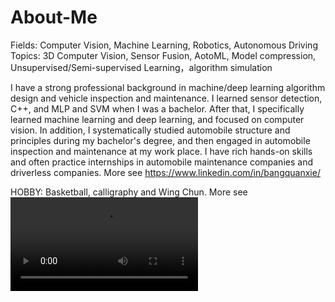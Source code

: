 # About-Me

Fields: Computer Vision, Machine Learning, Robotics, Autonomous Driving
Topics: 3D Computer Vision, Sensor Fusion, AotoML, Model compression, Unsupervised/Semi-supervised Learning，algorithm simulation

I have a strong professional background in machine/deep learning algorithm design and vehicle inspection and maintenance. I learned sensor detection, C++, and MLP and SVM when I was a bachelor. After that, I specifically learned machine learning and deep learning, and focused on computer vision. In addition, I systematically studied automobile structure and principles during my bachelor's degree, and then engaged in automobile inspection and maintenance at my work place. I have rich hands-on skills and often practice internships in automobile maintenance companies and driverless companies. More see https://www.linkedin.com/in/bangquanxie/

HOBBY: Basketball, calligraphy and Wing Chun. More see ![calligraphy_b](https://github.com/b-xie/About-Me/blob/main/calligraphy_b.mov)
